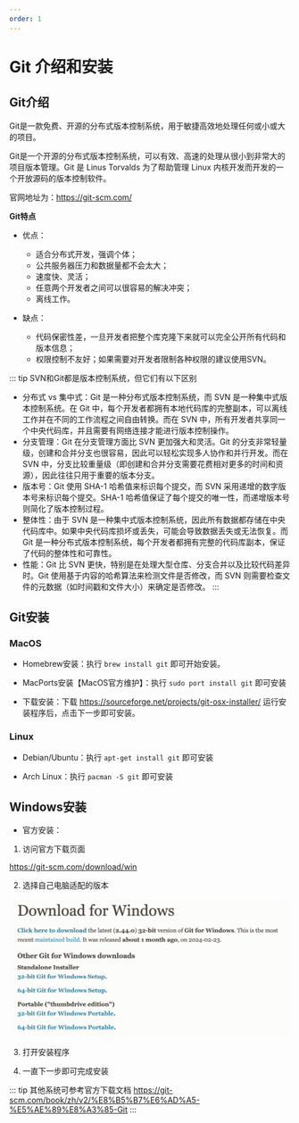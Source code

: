 ```yaml
---
order: 1
---
```


# Git 介绍和安装

## Git介绍

Git是一款免费、开源的分布式版本控制系统，用于敏捷高效地处理任何或小或大的项目。

Git是一个开源的分布式版本控制系统，可以有效、高速的处理从很小到非常大的项目版本管理。Git 是 Linus Torvalds 为了帮助管理 Linux 内核开发而开发的一个开放源码的版本控制软件。

官网地址为：https://git-scm.com/


**Git特点**
- 优点：
    - 适合分布式开发，强调个体；
    - 公共服务器压力和数据量都不会太大；
    - 速度快、灵活；
    - 任意两个开发者之间可以很容易的解决冲突；
    - 离线工作。

- 缺点：
    - 代码保密性差，一旦开发者把整个库克隆下来就可以完全公开所有代码和版本信息；
    - 权限控制不友好；如果需要对开发者限制各种权限的建议使用SVN。

::: tip SVN和Git都是版本控制系统，但它们有以下区别

- 分布式 vs 集中式：Git 是一种分布式版本控制系统，而 SVN 是一种集中式版本控制系统。在 Git 中，每个开发者都拥有本地代码库的完整副本，可以离线工作并在不同的工作流程之间自由转换。而在 SVN 中，所有开发者共享同一个中央代码库，并且需要有网络连接才能进行版本控制操作。
- 分支管理：Git 在分支管理方面比 SVN 更加强大和灵活。Git 的分支非常轻量级，创建和合并分支也很容易，因此可以轻松实现多人协作和并行开发。而在 SVN 中，分支比较重量级（即创建和合并分支需要花费相对更多的时间和资源），因此往往只用于重要的版本分支。
- 版本号：Git 使用 SHA-1 哈希值来标识每个提交，而 SVN 采用递增的数字版本号来标识每个提交。SHA-1 哈希值保证了每个提交的唯一性，而递增版本号则简化了版本控制过程。
- 整体性：由于 SVN 是一种集中式版本控制系统，因此所有数据都存储在中央代码库中。如果中央代码库损坏或丢失，可能会导致数据丢失或无法恢复。而 Git 是一种分布式版本控制系统，每个开发者都拥有完整的代码库副本，保证了代码的整体性和可靠性。
- 性能：Git 比 SVN 更快，特别是在处理大型仓库、分支合并以及比较代码差异时。Git 使用基于内容的哈希算法来检测文件是否修改，而 SVN 则需要检查文件的元数据（如时间戳和文件大小）来确定是否修改。
::: 

## Git安装

### MacOS

- Homebrew安装：执行 `brew install git` 即可开始安装。

- MacPorts安装【MacOS官方维护】：执行 `sudo port install git` 即可安装

- 下载安装：下载 https://sourceforge.net/projects/git-osx-installer/ 运行安装程序后，点击下一步即可安装。

### Linux

- Debian/Ubuntu：执行 `apt-get install git` 即可安装

- Arch Linux：执行 `pacman -S git` 即可安装

## Windows安装

- 官方安装：

1. 访问官方下载页面

https://git-scm.com/download/win

2. 选择自己电脑适配的版本

![](./assets/git-introduce-install/2024-04-03-11-39-45.png)

3. 打开安装程序

4. 一直下一步即可完成安装

::: tip 其他系统可参考官方下载文档
https://git-scm.com/book/zh/v2/%E8%B5%B7%E6%AD%A5-%E5%AE%89%E8%A3%85-Git
:::